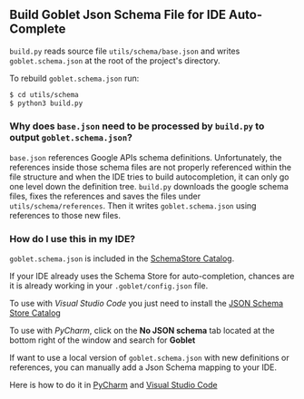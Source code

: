 ## Build Goblet Json Schema File for IDE Auto-Complete ##


`build.py` reads source file `utils/schema/base.json` and writes `goblet.schema.json` at the root of the project's directory. 

To rebuild `goblet.schema.json` run:
```bash
$ cd utils/schema
$ python3 build.py
```

### Why does `base.json` need to be processed by `build.py` to output `goblet.schema.json`? ###

`base.json` references Google APIs schema definitions. Unfortunately, the references inside those schema files are not properly referenced within the file structure and when the IDE tries to build autocompletion, it can only go one level down the definition tree. `build.py` downloads the google schema files, fixes the references and saves the files under `utils/schema/references`. Then it writes `goblet.schema.json` using references to those new files.


### How do I use this in my IDE? ### 

`goblet.schema.json` is included in the [SchemaStore Catalog](https://github.com/SchemaStore/schemastore/blob/master/src/api/json/catalog.json).

If your IDE already uses the Schema Store for auto-completion, chances are it is already working in your `.goblet/config.json` file.

To use with *Visual Studio Code* you just need to install the [JSON Schema Store Catalog](https://marketplace.visualstudio.com/items?itemName=remcohaszing.schemastore)

To use with *PyCharm*, click on the **No JSON schema** tab located at the bottom right of the window and search for **Goblet**

If want to use a local version of `goblet.schema.json` with new definitions or references, you can manually add a Json Schema mapping to your IDE.

Here is how to do it in [PyCharm](https://www.jetbrains.com/help/pycharm/json.html#ws_json_schema_add_custom) and [Visual Studio Code](https://code.visualstudio.com/docs/languages/json#_mapping-in-the-user-settings)

